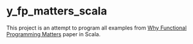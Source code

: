# y_fp_matters_scala
This project is an attempt to program all examples from
[Why Functional Programming Matters](http://comjnl.oxfordjournals.org/content/32/2/98.full.pdf) paper
in Scala.
